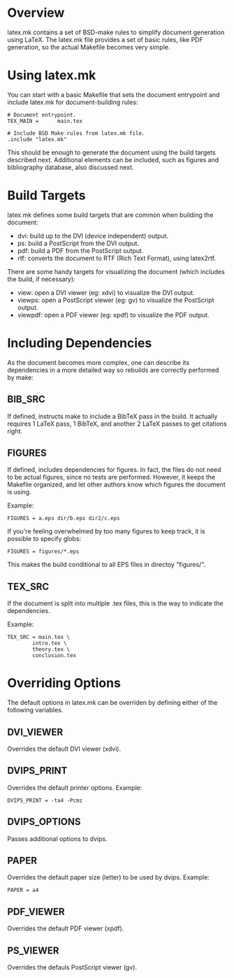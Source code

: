 Overview
========

latex.mk contains a set of BSD-make rules to simplify document generation using
LaTeX.  The latex.mk file provides a set of basic rules, like PDF generation, so
the actual Makefile becomes very simple.


Using latex.mk
==============

You can start with a basic Makefile that sets the document entrypoint and
include latex.mk for document-building rules:

	# Document entrypoint.
	TEX_MAIN =      main.tex

	# Include BSD Make rules from latex.mk file.
	.include "latex.mk"

This should be enough to generate the document using the build targets described
next.  Additional elements can be included, such as figures and bibliography
database, also discussed next.


Build Targets
=============

latex.mk defines some build targets that are common when building the document:

* dvi: build up to the DVI (device independent) output.
* ps: build a PostScript from the DVI output.
* pdf: build a PDF from the PostScript output.
* rtf: converts the document to RTF (Rich Text Format), using latex2rtf.

There are some handy targets for visualizing the document (which includes the
build, if necessary):

* view: open a DVI viewer (eg: xdvi) to visualize the DVI output.
* viewps: open a PostScript viewer (eg: gv) to visualize the PostScript
  output.
* viewpdf: open a PDF viewer (eg: xpdf) to visualize the PDF output.


Including Dependencies
======================

As the document becomes more complex, one can describe its dependencies in a
more detailed way so rebuilds are correctly performed by make:

BIB_SRC
-------

If defined, instructs make to include a BibTeX pass in the build.  It actually
requires 1 LaTeX pass, 1 BibTeX, and another 2 LaTeX passes to get citations
right.


FIGURES
-------

If defined, includes dependencies for figures.  In fact, the files do not need
to be actual figures, since no tests are performed.  However, it keeps the
Makefile organized, and let other authors know which figures the document is
using.

Example:

	FIGURES = a.eps dir/b.eps dir2/c.eps

If you're feeling overwhelmed by too many figures to keep track, it is possible
to specify globs:

	FIGURES = figures/*.eps

This makes the build conditional to all EPS files in directoy "figures/".


TEX_SRC
-------

If the document is split into multiple .tex files, this is the way to indicate
the dependencies.

Example:

	TEX_SRC = main.tex \
			intro.tex \
			theory.tex \
			conclusion.tex


Overriding Options
==================

The default options in latex.mk can be overriden by defining either of the
following variables.


DVI_VIEWER
----------

Overrides the default DVI viewer (xdvi).


DVIPS_PRINT
-----------

Overrides the default printer options.  Example:

	DVIPS_PRINT = -ta4 -Pcmz


DVIPS_OPTIONS
-------------

Passes additional options to dvips.


PAPER
-----

Overrides the default paper size (letter) to be used by dvips.  Example:

	PAPER = a4


PDF_VIEWER
----------

Overrides the default PDF viewer (xpdf).


PS_VIEWER
---------

Overrides the defauls PostScript viewer (gv).



